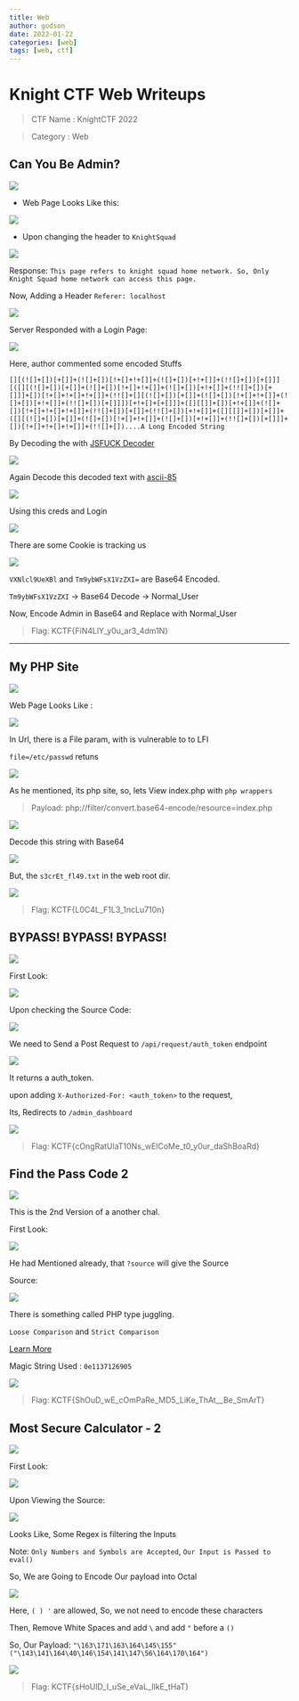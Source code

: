 ```yaml
---
title: Web
author: godson
date: 2022-01-22
categories: [web]
tags: [web, ctf]
---
```


# Knight CTF Web Writeups


> CTF Name : KnightCTF 2022

> Category : Web


## Can You Be Admin?


 <img src="https://i.imgur.com/QhlIR3a.png"> <br> 
 
 - Web Page Looks Like this:
    
 
 <img src="https://i.imgur.com/ZRhuVKA.png"> <br>   
 
- Upon changing the header to `KnightSquad`
 
 <img src="https://i.imgur.com/20ve3M6.png"> <br>
 
 Response: `This page refers to knight squad home network. So, Only Knight Squad home network can access this page.`
 
 Now, Adding a Header `Referer: localhost`
 
 <img src="https://i.imgur.com/twBiDJK.png"> <br>
 
 Server Responded with a Login Page:
 
 <img src="https://i.imgur.com/6ytwo4t.png"> <br>
 
 Here, author commented some encoded Stuffs
 
 `[][(![]+[])[+[]]+(![]+[])[!+[]+!+[]]+(![]+[])[+!+[]]+(!![]+[])[+[]]][([][(![]+[])[+[]]+(![]+[])[!+[]+!+[]]+(![]+[])[+!+[]]+(!![]+[])[+[]]]+[])[!+[]+!+[]+!+[]]+(!![]+[][(![]+[])[+[]]+(![]+[])[!+[]+!+[]]+(![]+[])[+!+[]]+(!![]+[])[+[]]])[+!+[]+[+[]]]+([][[]]+[])[+!+[]]+(![]+[])[!+[]+!+[]+!+[]]+(!![]+[])[+[]]+(!![]+[])[+!+[]]+([][[]]+[])[+[]]+([][(![]+[])[+[]]+(![]+[])[!+[]+!+[]]+(![]+[])[+!+[]]+(!![]+[])[+[]]]+[])[!+[]+!+[]+!+[]]+(!![]+[])....A Long Encoded String`
 
 By Decoding the with <a href="https://enkhee-osiris.github.io/Decoder-JSFuck/">JSFUCK Decoder</a>


<img src="https://i.imgur.com/pySCUPi.png"> <br>

Again Decode this decoded text with <a href="https://www.dcode.fr/ascii-85-encoding">ascii-85</a>

<img src="https://i.imgur.com/SuvOx86.png"> <br>

Using this creds and Login

<img src="https://i.imgur.com/Q5ohGkn.png"> <br>

There are some Cookie is tracking us

<img src="https://i.imgur.com/N7OfkSu.png"> <br>

`VXNlcl9UeXBl` and `Tm9ybWFsX1VzZXI=` are Base64 Encoded.

`Tm9ybWFsX1VzZXI` -> Base64 Decode -> Normal_User

Now, Encode Admin in Base64 and Replace with Normal_User


> Flag: KCTF{FiN4LlY_y0u_ar3_4dm1N}

---

## My PHP Site

<img src="https://i.imgur.com/cj1EJc7.png"> <br>

Web Page Looks Like :

<img src="https://i.imgur.com/wSHruz6.png"> <br>

In Url, there is a File param, with is vulnerable to to LFI

`file=/etc/passwd` retuns 

<img src="https://i.imgur.com/15svoQG.png"> <br>

As he mentioned, its php site, so, lets View index.php with `php wrappers`

> Payload: php://filter/convert.base64-encode/resource=index.php

<img src="https://i.imgur.com/7t52hPY.png"> <br>

Decode this string with Base64

<img src="https://i.imgur.com/p1pqRRh.png"> <br>

But, the `s3crEt_fl49.txt` in the web root dir.

<img src="https://i.imgur.com/C5Sx3qC.png"> <br>

> Flag: KCTF{L0C4L_F1L3_1ncLu710n} 


## BYPASS! BYPASS! BYPASS!

<img src="https://i.imgur.com/iRIFi9i.png"> <br>

First Look:

<img src="https://i.imgur.com/0cqZu08.png"> <br>


Upon checking the Source Code:

<img src="https://i.imgur.com/52Llqey.png"> <br>

We need to Send a Post Request to `/api/request/auth_token` endpoint

<img src="https://i.imgur.com/3VrjwPO.png"> <br>

It returns a auth_token.

upon adding `X-Authorized-For: <auth_token>` to the request, 

Its, Redirects to `/admin_dashboard`

<img src="https://i.imgur.com/HZl8yf1.png"> <br>


> Flag: KCTF{cOngRatUlaT10Ns_wElCoMe_t0_y0ur_daShBoaRd}


## Find the Pass Code 2

<img src="https://i.imgur.com/xK4aom9.png"> <br>


This is the 2nd Version of a another chal.

First Look:

<img src="https://i.imgur.com/oOKOhNY.jpg"> <br>

He had Mentioned already, that  `?source` will give the Source 

Source:

<img src="https://i.imgur.com/pYAZZTm.png"> <br>

There is something called PHP type juggling.

`Loose Comparison` and `Strict Comparison` 

<a href="https://www.youtube.com/watch?v=-1kftH6t5VA">Learn More</a>

Magic String Used : `0e1137126905`

<img src="https://i.imgur.com/9m4qZKY.png"> <br>



> Flag: KCTF{ShOuD_wE_cOmPaRe_MD5_LiKe_ThAt__Be_SmArT}


## Most Secure Calculator - 2 

<img src="https://i.imgur.com/omXbFS7.png"> <br>

First Look:

<img src="https://i.imgur.com/SKjVdrN.png"> <br>

Upon Viewing the Source:

<img src="https://i.imgur.com/7hT2Tfz.png"> <br>

Looks Like, Some Regex is filtering the Inputs

Note:  `Only Numbers and Symbols are Accepted`, `Our Input is Passed to eval()`

So, We are Going to Encode Our payload into Octal

<img src="https://i.imgur.com/yLEpoS5.png"> <br>

Here, `( ) '` are allowed, So, we not need to encode these characters

Then, Remove White Spaces and add `\` and add `"` before a `()`


So, Our Payload: `"\163\171\163\164\145\155"("\143\141\164\40\146\154\141\147\56\164\170\164")`

<img src="https://i.imgur.com/H3e0w2S.png"> <br>

> Flag: KCTF{sHoUlD_I_uSe_eVaL_lIkE_tHaT}

    